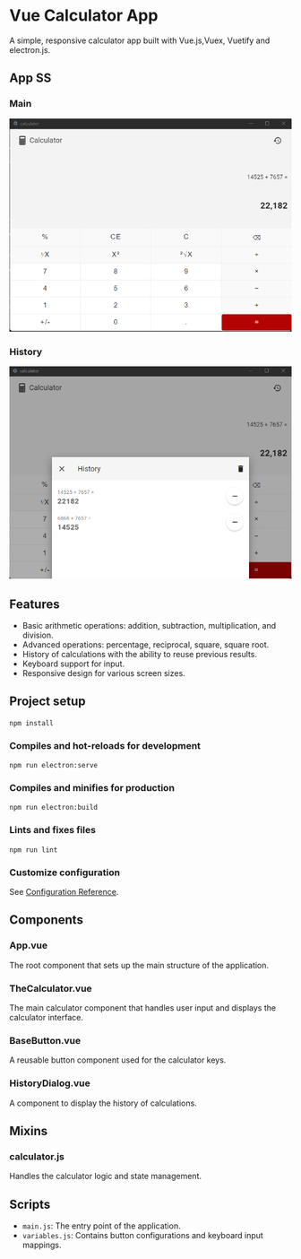 # Vue Calculator App

A simple, responsive calculator app built with Vue.js,Vuex, Vuetify and electron.js.

## App SS

### Main
![Main](image.png)

### History
![history](image-1.png)

## Features

- Basic arithmetic operations: addition, subtraction, multiplication, and division.
- Advanced operations: percentage, reciprocal, square, square root.
- History of calculations with the ability to reuse previous results.
- Keyboard support for input.
- Responsive design for various screen sizes.

## Project setup
```
npm install
```

### Compiles and hot-reloads for development
```
npm run electron:serve
```

### Compiles and minifies for production
```
npm run electron:build
```

### Lints and fixes files
```
npm run lint
```

### Customize configuration
See [Configuration Reference](https://cli.vuejs.org/config/).



## Components
### App.vue

The root component that sets up the main structure of the application.

### TheCalculator.vue

The main calculator component that handles user input and displays the calculator interface.

### BaseButton.vue

A reusable button component used for the calculator keys.

### HistoryDialog.vue

A component to display the history of calculations.

## Mixins

### calculator.js

Handles the calculator logic and state management.

## Scripts

- `main.js`: The entry point of the application.
- `variables.js`: Contains button configurations and keyboard input mappings.

